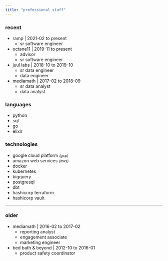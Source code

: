 ```yaml
---
title: "professional stuff"
---
```


### recent

* ramp | <date>2021-02 to present</date>
    * sr software engineer
* octane11 | <date>2019-11 to present</date>
    * advisor
    * sr software engineer
* juul labs | <date>2018-10 to 2019-10</date>
    * sr data engineer
    * data engineer
* mediamath | <date>2017-02 to 2018-09</date>
    * sr data analyst
    * data analyst

### languages

* python
* sql
* go
* elixir

### technologies

* google cloud platform <small>*(gcp)*</small>
* amazon web services <small>*(aws)*</small>
* docker
* kubernetes
* bigquery
* postgresql
* dbt
* hashicorp terraform
* hashicorp vault

---

### older

* mediamath | <date>2016-02 to 2017-02</date>
    * reporting analyst
    * engagement associate
    * marketing engineer
* bed bath & beyond | <date>2012-10 to 2016-01</date>
    * product safety coordinator
